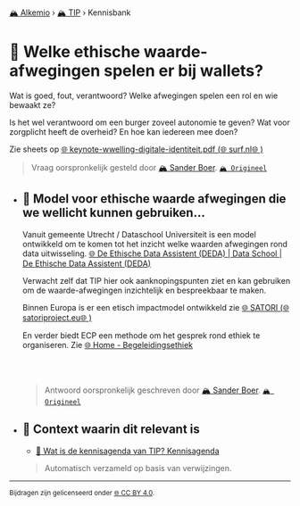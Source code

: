 [🏔️ Alkemio](https://welcome.alkem.io/) › [🏔️ TIP](https://alkem.io/tip/dashboard) › Kennisbank
# 📄 Welke ethische waarde-afwegingen spelen er bij wallets?
Wat is goed, fout, verantwoord? Welke afwegingen spelen een rol en wie bewaakt ze?

Is het wel verantwoord om een burger zoveel autonomie te geven? Wat voor zorgplicht heeft de overheid? En hoe kan iedereen mee doen?

Zie sheets op [🌐 keynote-wwelling-digitale-identiteit.pdf (](https://www.surf.nl/files/2022-10/keynote-wwelling-digitale-identiteit.pdf)[🌐 surf.nl](http://surf.nl)[🌐 )](https://www.surf.nl/files/2022-10/keynote-wwelling-digitale-identiteit.pdf)
> Vraag oorspronkelijk gesteld door [🏔️ Sander Boer](https://alkem.io/user/sander-boer-499). [`🏔️ Origineel`](https://alkem.io/tip/collaboration/welkeethischewaard-9272)

- ## <a id="modelvoorethische-3267"></a> 📌 Model voor ethische waarde afwegingen die we wellicht kunnen gebruiken...
  Vanuit gemeente Utrecht / Dataschool Universiteit is een model ontwikkeld om te komen tot het inzicht welke waarden afwegingen rond data uitwisseling. [🌐 De Ethische Data Assistent (DEDA) | Data School | De Ethische Data Assistent (DEDA)](https://deda.dataschool.nl/)
  
  Verwacht zelf dat TIP hier ook aanknopingspunten ziet en kan gebruiken om de waarde-afwegingen inzichtelijk en bespreekbaar te maken.
  
  Binnen Europa is er een etisch impactmodel ontwikkeld zie [🌐 SATORI (](https://satoriproject.eu/)[🌐 satoriproject.eu](http://satoriproject.eu)[🌐 )](https://satoriproject.eu/)
  
  En verder biedt ECP een methode om het gesprek rond ethiek te organiseren. Zie [🌐 Home - Begeleidingsethiek](https://begeleidingsethiek.nl/)
  
  <br>
  
  <br>

  
  > Antwoord oorspronkelijk geschreven door [🏔️ Sander Boer](https://alkem.io/tip/collaboration/welkeethischewaard-9272/posts/modelvoorethische-3267). [`🏔️ Origineel`](https://alkem.io/tip/collaboration/welkeethischewaard-9272/posts/modelvoorethische-3267)

- ## 📌 Context waarin dit relevant is
  - [📌 Wat is de kennisagenda van TIP? Kennisagenda](watisdekennisagen-9941.md#kennisagenda-5711)
  >Automatisch verzameld op basis van verwijzingen.
* * *
<small>Bijdragen zijn gelicenseerd onder [🌐 CC BY 4.0](https://creativecommons.org/licenses/by/4.0/deed.nl).</small>
